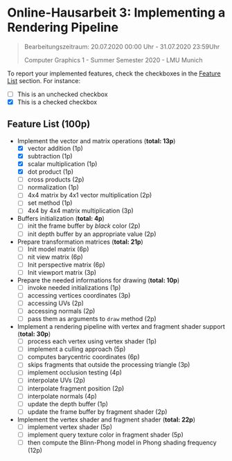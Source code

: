 # Online-Hausarbeit 3: Implementing a Rendering Pipeline

> Bearbeitungszeitraum: 20.07.2020 00:00 Uhr - 31.07.2020 23:59Uhr
>
> Computer Graphics 1 - Summer Semester 2020 - LMU Munich

To report your implemented features, check the checkboxes in the [Feature List](#feature-list) section.
For instance:

- [ ] This is an unchecked checkbox
- [x] This is a checked checkbox

## Feature List (100p)

- Implement the vector and matrix operations (**total: 13p**)
  - [x] vector addition (1p)
  - [x] subtraction (1p)
  - [x] scalar multiplication (1p)
  - [x] dot product (1p)
  - [ ] cross products (2p)
  - [ ] normalization (1p)
  - [ ] 4x4 matrix by 4x1 vector multiplication (2p)
  - [ ] set method (1p)
  - [ ] 4x4 by 4x4 matrix multiplication (3p)

- Buffers initialization  (**total: 4p**)
  - [ ] init the frame buffer by _black_ color (2p)
  - [ ] init depth buffer by an appropriate value (2p)

- Prepare transformation matrices (**total: 21p**)
  - [ ] Init model matrix (6p)
  - [ ] nit view matrix (6p)
  - [ ] Init perspective matrix (6p)
  - [ ] Init viewport matrix (3p)

- Prepare the needed informations for drawing (**total: 10p**)
  - [ ] invoke needed initializations (1p)
  - [ ] accessing vertices coordinates (3p)
  - [ ] accessing UVs (2p)
  - [ ] accessing normals (2p)
  - [ ] pass them as arguments to `draw` method (2p)

- Implement a rendering pipeline with vertex and fragment shader support (**total: 30p**)
  - [ ] process each vertex using vertex shader (1p)
  - [ ] implement a culling approach (5p)
  - [ ] computes barycentric coordinates (6p)
  - [ ] skips fragments that outside the processing triangle (3p)
  - [ ] implement occlusion testing (4p)
  - [ ] interpolate UVs (2p)
  - [ ] interpolate fragment position (2p)
  - [ ] interpolate normals (4p)
  - [ ] update the depth buffer (1p)
  - [ ] update the frame buffer by fragment shader (2p)

- Implement the vertex shader and fragment shader (**total: 22p**)
  - [ ] implement vertex shader (5p)
  - [ ] implement query texture color in fragment shader (5p)
  - [ ] then compute the Blinn-Phong model in Phong shading frequency (12p)
